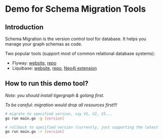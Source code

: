 # Demo for Schema Migration Tools

## Introduction

Schema Migration is the version control tool for database. It helps you manage your graph schemas as code. 

Two popular tools (support most of common relational database systems):

* Flyway: [website](https://flywaydb.org/), [repo](https://github.com/flyway/flyway)
* Liquibase: [website](https://www.liquibase.org/), [repo](https://github.com/liquibase/liquibase), [Neo4j extension](https://liquibase.jira.com/wiki/spaces/CONTRIB/pages/2936537089/Neo4J+Extension)

## How to run this demo tool?

_Note: you should install tigergraph & golang first._

_*To be careful: migration would drop all resources first!!!*_

```sh
# migrate to specified version, say V1, V2, V3...
go run main.go -g [version]

# rollback to specified version (currently, just supporting the latest one)
go run main.go -r [version]
```
